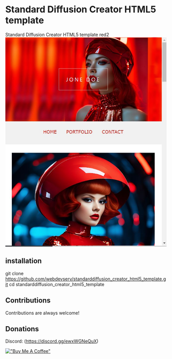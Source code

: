 # Standard Diffusion Creator HTML5 template

Standard Diffusion Creator HTML5 template red2
![Alt Text](https://github.com/webdevserv/standarddiffusion_creator_html5_boilerplate_template_red/blob/main/images/screen.jpg)  

## installation  
git clone https://github.com/webdevserv/standarddiffusion_creator_html5_template.git
cd standarddiffusion_creator_html5_template

## Contributions

Contributions are always welcome!

## Donations  

Discord: (https://discord.gg/ewxWGNeQuX)  

[!["Buy Me A Coffee"](https://www.buymeacoffee.com/assets/img/custom_images/orange_img.png)](https://www.buymeacoffee.com/Artgen)  
